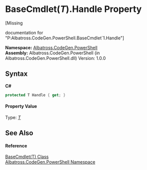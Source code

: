 # BaseCmdlet(*T*).Handle Property 
 

\[Missing <summary> documentation for "P:Albatross.CodeGen.PowerShell.BaseCmdlet`1.Handle"\]

**Namespace:**&nbsp;<a href="73820E42">Albatross.CodeGen.PowerShell</a><br />**Assembly:**&nbsp;Albatross.CodeGen.PowerShell (in Albatross.CodeGen.PowerShell.dll) Version: 1.0.0

## Syntax

**C#**<br />
``` C#
protected T Handle { get; }
```


#### Property Value
Type: <a href="19A92775">*T*</a>

## See Also


#### Reference
<a href="19A92775">BaseCmdlet(T) Class</a><br /><a href="73820E42">Albatross.CodeGen.PowerShell Namespace</a><br />